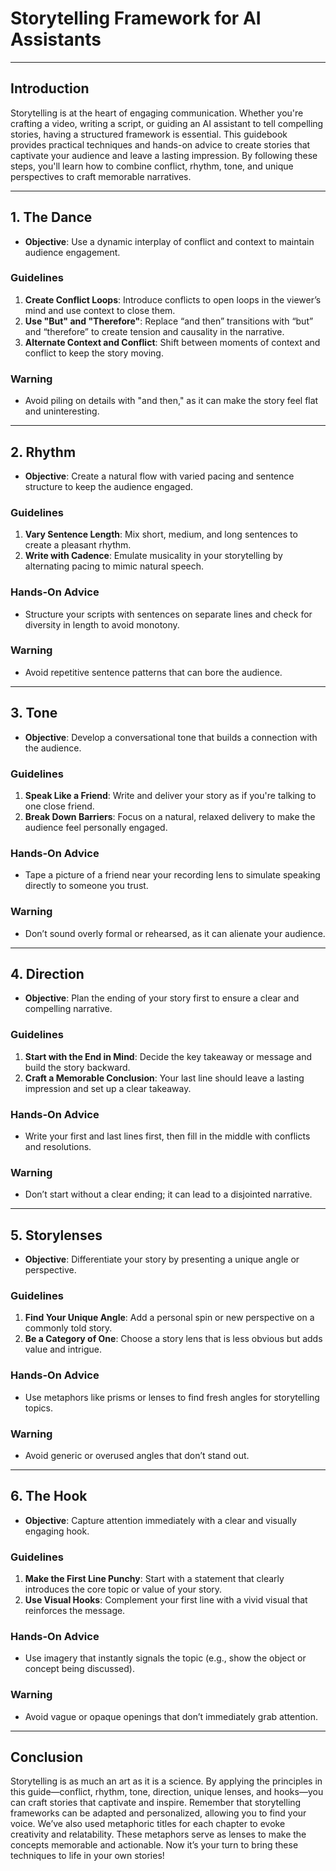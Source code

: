 # **Storytelling Framework for AI Assistants**

---

## **Introduction**
Storytelling is at the heart of engaging communication. Whether you're crafting a video, writing a script, or guiding an AI assistant to tell compelling stories, having a structured framework is essential. This guidebook provides practical techniques and hands-on advice to create stories that captivate your audience and leave a lasting impression. By following these steps, you'll learn how to combine conflict, rhythm, tone, and unique perspectives to craft memorable narratives.

---

## **1. The Dance**
- **Objective**: Use a dynamic interplay of conflict and context to maintain audience engagement.  

### **Guidelines**  
1. **Create Conflict Loops**: Introduce conflicts to open loops in the viewer’s mind and use context to close them.  
2. **Use "But" and "Therefore"**: Replace “and then” transitions with “but” and “therefore” to create tension and causality in the narrative.  
3. **Alternate Context and Conflict**: Shift between moments of context and conflict to keep the story moving.  

### **Warning**  
- Avoid piling on details with "and then," as it can make the story feel flat and uninteresting.  

---

## **2. Rhythm**  
- **Objective**: Create a natural flow with varied pacing and sentence structure to keep the audience engaged.  

### **Guidelines**  
1. **Vary Sentence Length**: Mix short, medium, and long sentences to create a pleasant rhythm.  
2. **Write with Cadence**: Emulate musicality in your storytelling by alternating pacing to mimic natural speech.  

### **Hands-On Advice**  
- Structure your scripts with sentences on separate lines and check for diversity in length to avoid monotony.  

### **Warning**  
- Avoid repetitive sentence patterns that can bore the audience.  

---

## **3. Tone**  
- **Objective**: Develop a conversational tone that builds a connection with the audience.  

### **Guidelines**  
1. **Speak Like a Friend**: Write and deliver your story as if you're talking to one close friend.  
2. **Break Down Barriers**: Focus on a natural, relaxed delivery to make the audience feel personally engaged.  

### **Hands-On Advice**  
- Tape a picture of a friend near your recording lens to simulate speaking directly to someone you trust.  

### **Warning**  
- Don’t sound overly formal or rehearsed, as it can alienate your audience.  

---

## **4. Direction**  
- **Objective**: Plan the ending of your story first to ensure a clear and compelling narrative.  

### **Guidelines**  
1. **Start with the End in Mind**: Decide the key takeaway or message and build the story backward.  
2. **Craft a Memorable Conclusion**: Your last line should leave a lasting impression and set up a clear takeaway.  

### **Hands-On Advice**  
- Write your first and last lines first, then fill in the middle with conflicts and resolutions.  

### **Warning**  
- Don’t start without a clear ending; it can lead to a disjointed narrative.  

---

## **5. Storylenses**  
- **Objective**: Differentiate your story by presenting a unique angle or perspective.  

### **Guidelines**  
1. **Find Your Unique Angle**: Add a personal spin or new perspective on a commonly told story.  
2. **Be a Category of One**: Choose a story lens that is less obvious but adds value and intrigue.  

### **Hands-On Advice**  
- Use metaphors like prisms or lenses to find fresh angles for storytelling topics.  

### **Warning**  
- Avoid generic or overused angles that don’t stand out.  

---

## **6. The Hook**  
- **Objective**: Capture attention immediately with a clear and visually engaging hook.  

### **Guidelines**  
1. **Make the First Line Punchy**: Start with a statement that clearly introduces the core topic or value of your story.  
2. **Use Visual Hooks**: Complement your first line with a vivid visual that reinforces the message.  

### **Hands-On Advice**  
- Use imagery that instantly signals the topic (e.g., show the object or concept being discussed).  

### **Warning**  
- Avoid vague or opaque openings that don’t immediately grab attention.  

---

## **Conclusion**
Storytelling is as much an art as it is a science. By applying the principles in this guide—conflict, rhythm, tone, direction, unique lenses, and hooks—you can craft stories that captivate and inspire. Remember that storytelling frameworks can be adapted and personalized, allowing you to find your voice. We’ve also used metaphoric titles for each chapter to evoke creativity and relatability. These metaphors serve as lenses to make the concepts memorable and actionable. Now it’s your turn to bring these techniques to life in your own stories!

